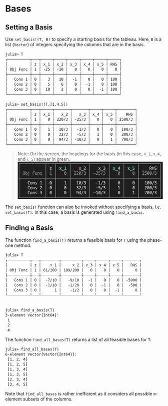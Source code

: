 # Bases

## Setting a Basis

Use `set_basis!(T, B)` to specify a starting basis for the tableau. 
Here, `B` is a list (`Vector`) of integers specifying the columns that are in the basis. 

```
julia> T
┌──────────┬───┬─────┬─────┬─────┬─────┬─────┬─────┐
│          │ z │ x_1 │ x_2 │ x_3 │ x_4 │ x_5 │ RHS │
│ Obj Func │ 1 │ -25 │ -10 │   0 │   0 │   0 │   0 │
├──────────┼───┼─────┼─────┼─────┼─────┼─────┼─────┤
│   Cons 1 │ 0 │   3 │  10 │  -1 │   0 │   0 │ 100 │
│   Cons 2 │ 0 │   5 │   6 │   0 │  -1 │   0 │ 100 │
│   Cons 3 │ 0 │  10 │   2 │   0 │   0 │  -1 │ 100 │
└──────────┴───┴─────┴─────┴─────┴─────┴─────┴─────┘

julia> set_basis!(T,[1,4,5])
┌──────────┬───┬─────┬───────┬───────┬─────┬─────┬────────┐
│          │ z │ x_1 │   x_2 │   x_3 │ x_4 │ x_5 │    RHS │
│ Obj Func │ 1 │   0 │ 220/3 │ -25/3 │   0 │   0 │ 2500/3 │
├──────────┼───┼─────┼───────┼───────┼─────┼─────┼────────┤
│   Cons 1 │ 0 │   1 │  10/3 │  -1/3 │   0 │   0 │  100/3 │
│   Cons 2 │ 0 │   0 │  32/3 │  -5/3 │   1 │   0 │  200/3 │
│   Cons 3 │ 0 │   0 │  94/3 │ -10/3 │   0 │   1 │  700/3 │
└──────────┴───┴─────┴───────┴───────┴─────┴─────┴────────┘
```

> Note: On the screen, the headings for the basis (in this case, `x_1`, `x_4`, and `x_5`) appear in green. 
![](color-tab.png)

The `set_basis!` function can also be invoked without specifying a basis, i.e. `set_basis(T)`. 
In this case, a basis is generated using `find_a_basis`.

## Finding a Basis



The function `find_a_basis(T)` returns a feasible basis for `T` using the phase-one method.
```
julia> T
┌──────────┬───┬────────┬─────────┬─────┬─────┬─────┬───────┐
│          │ z │    x_1 │     x_2 │ x_3 │ x_4 │ x_5 │   RHS │
│ Obj Func │ 1 │ 61/200 │ 109/200 │   0 │   0 │   0 │     0 │
├──────────┼───┼────────┼─────────┼─────┼─────┼─────┼───────┤
│   Cons 1 │ 0 │  -7/10 │   -9/10 │  -1 │   0 │   0 │ -5000 │
│   Cons 2 │ 0 │  -1/10 │   -1/20 │   0 │  -1 │   0 │  -500 │
│   Cons 3 │ 0 │      1 │    -1/2 │   0 │   0 │  -1 │     0 │
└──────────┴───┴────────┴─────────┴─────┴─────┴─────┴───────┘


julia> find_a_basis(T)
3-element Vector{Int64}:
 1
 2
 4
```



The function `find_all_bases(T)` returns a list of all feasible bases for `T`:
```
julia> find_all_bases(T)
6-element Vector{Vector{Int64}}:
 [1, 2, 4]
 [1, 2, 5]
 [1, 3, 4]
 [1, 3, 5]
 [2, 3, 4]
 [3, 4, 5]
```
Note that `find_all_bases` is rather inefficient as it considers all possible `m`-element subsets of the columns.

